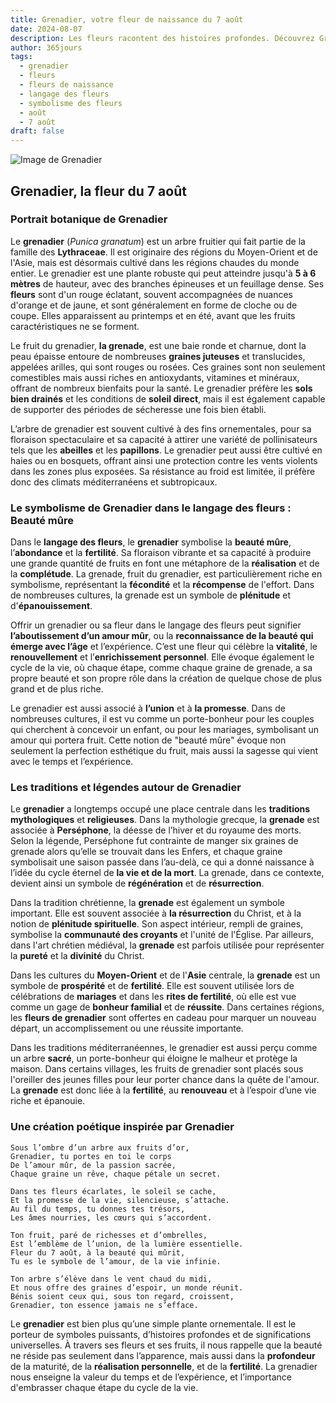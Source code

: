 ```yaml
---
title: Grenadier, votre fleur de naissance du 7 août
date: 2024-08-07
description: Les fleurs racontent des histoires profondes. Découvrez Grenadier, votre fleur de naissance du 7 août, ses symboles et récits fascinants. Plongez dans sa signification et son langage unique dans l'art floral.
author: 365jours
tags:
  - grenadier
  - fleurs
  - fleurs de naissance
  - langage des fleurs
  - symbolisme des fleurs
  - août
  - 7 août
draft: false
---
```



![Image de Grenadier](https://cdn.pixabay.com/photo/2012/09/30/02/58/flowers-58556_1280.jpg#center)


## Grenadier, la fleur du 7 août

### Portrait botanique de Grenadier

Le **grenadier** (_Punica granatum_) est un arbre fruitier qui fait partie de la famille des **Lythraceae**. Il est originaire des régions du Moyen-Orient et de l'Asie, mais est désormais cultivé dans les régions chaudes du monde entier. Le grenadier est une plante robuste qui peut atteindre jusqu'à **5 à 6 mètres** de hauteur, avec des branches épineuses et un feuillage dense. Ses **fleurs** sont d'un rouge éclatant, souvent accompagnées de nuances d'orange et de jaune, et sont généralement en forme de cloche ou de coupe. Elles apparaissent au printemps et en été, avant que les fruits caractéristiques ne se forment.

Le fruit du grenadier, **la grenade**, est une baie ronde et charnue, dont la peau épaisse entoure de nombreuses **graines juteuses** et translucides, appelées arilles, qui sont rouges ou rosées. Ces graines sont non seulement comestibles mais aussi riches en antioxydants, vitamines et minéraux, offrant de nombreux bienfaits pour la santé. Le grenadier préfère les **sols bien drainés** et les conditions de **soleil direct**, mais il est également capable de supporter des périodes de sécheresse une fois bien établi.

L’arbre de grenadier est souvent cultivé à des fins ornementales, pour sa floraison spectaculaire et sa capacité à attirer une variété de pollinisateurs tels que les **abeilles** et les **papillons**. Le grenadier peut aussi être cultivé en haies ou en bosquets, offrant ainsi une protection contre les vents violents dans les zones plus exposées. Sa résistance au froid est limitée, il préfère donc des climats méditerranéens et subtropicaux.

### Le symbolisme de Grenadier dans le langage des fleurs : Beauté mûre

Dans le **langage des fleurs**, le **grenadier** symbolise la **beauté mûre**, l’**abondance** et la **fertilité**. Sa floraison vibrante et sa capacité à produire une grande quantité de fruits en font une métaphore de la **réalisation** et de la **complétude**. La grenade, fruit du grenadier, est particulièrement riche en symbolisme, représentant la **fécondité** et la **récompense** de l'effort. Dans de nombreuses cultures, la grenade est un symbole de **plénitude** et d'**épanouissement**.

Offrir un grenadier ou sa fleur dans le langage des fleurs peut signifier **l’aboutissement d’un amour mûr**, ou la **reconnaissance de la beauté qui émerge avec l’âge** et l’expérience. C’est une fleur qui célèbre la **vitalité**, le **renouvellement** et l’**enrichissement personnel**. Elle évoque également le cycle de la vie, où chaque étape, comme chaque graine de grenade, a sa propre beauté et son propre rôle dans la création de quelque chose de plus grand et de plus riche.

Le grenadier est aussi associé à **l’union** et à **la promesse**. Dans de nombreuses cultures, il est vu comme un porte-bonheur pour les couples qui cherchent à concevoir un enfant, ou pour les mariages, symbolisant un amour qui portera fruit. Cette notion de "beauté mûre" évoque non seulement la perfection esthétique du fruit, mais aussi la sagesse qui vient avec le temps et l’expérience.

### Les traditions et légendes autour de Grenadier

Le **grenadier** a longtemps occupé une place centrale dans les **traditions mythologiques** et **religieuses**. Dans la mythologie grecque, la **grenade** est associée à **Perséphone**, la déesse de l’hiver et du royaume des morts. Selon la légende, Perséphone fut contrainte de manger six graines de grenade alors qu’elle se trouvait dans les Enfers, et chaque graine symbolisait une saison passée dans l’au-delà, ce qui a donné naissance à l’idée du cycle éternel de **la vie et de la mort**. La grenade, dans ce contexte, devient ainsi un symbole de **régénération** et de **résurrection**.

Dans la tradition chrétienne, la **grenade** est également un symbole important. Elle est souvent associée à **la résurrection** du Christ, et à la notion de **plénitude spirituelle**. Son aspect intérieur, rempli de graines, symbolise la **communauté des croyants** et l'unité de l'Église. Par ailleurs, dans l'art chrétien médiéval, la **grenade** est parfois utilisée pour représenter la **pureté** et la **divinité** du Christ.

Dans les cultures du **Moyen-Orient** et de l'**Asie** centrale, la **grenade** est un symbole de **prospérité** et de **fertilité**. Elle est souvent utilisée lors de célébrations de **mariages** et dans les **rites de fertilité**, où elle est vue comme un gage de **bonheur familial** et de **réussite**. Dans certaines régions, les **fleurs de grenadier** sont offertes en cadeau pour marquer un nouveau départ, un accomplissement ou une réussite importante.

Dans les traditions méditerranéennes, le grenadier est aussi perçu comme un arbre **sacré**, un porte-bonheur qui éloigne le malheur et protège la maison. Dans certains villages, les fruits de grenadier sont placés sous l'oreiller des jeunes filles pour leur porter chance dans la quête de l'amour. La **grenade** est donc liée à la **fertilité**, au **renouveau** et à l’espoir d’une vie riche et épanouie.

### Une création poétique inspirée par Grenadier

```
Sous l’ombre d’un arbre aux fruits d’or,
Grenadier, tu portes en toi le corps
De l’amour mûr, de la passion sacrée,
Chaque graine un rêve, chaque pétale un secret.

Dans tes fleurs écarlates, le soleil se cache,
Et la promesse de la vie, silencieuse, s’attache.
Au fil du temps, tu donnes tes trésors,
Les âmes nourries, les cœurs qui s’accordent.

Ton fruit, paré de richesses et d’ombrelles,
Est l’emblème de l’union, de la lumière essentielle.
Fleur du 7 août, à la beauté qui mûrit,
Tu es le symbole de l’amour, de la vie infinie.

Ton arbre s’élève dans le vent chaud du midi,
Et nous offre des graines d’espoir, un monde réunit.
Bénis soient ceux qui, sous ton regard, croissent,
Grenadier, ton essence jamais ne s’efface.
```

Le **grenadier** est bien plus qu’une simple plante ornementale. Il est le porteur de symboles puissants, d’histoires profondes et de significations universelles. À travers ses fleurs et ses fruits, il nous rappelle que la beauté ne réside pas seulement dans l’apparence, mais aussi dans la **profondeur** de la maturité, de la **réalisation personnelle**, et de la **fertilité**. La grenadier nous enseigne la valeur du temps et de l’expérience, et l’importance d'embrasser chaque étape du cycle de la vie.